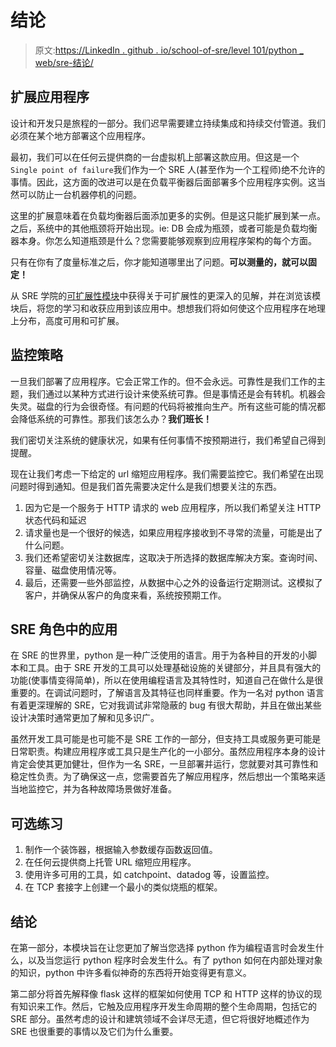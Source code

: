 # 结论

> 原文:[https://LinkedIn . github . io/school-of-sre/level 101/python _ web/sre-结论/](https://linkedin.github.io/school-of-sre/level101/python_web/sre-conclusion/)

## 扩展应用程序

设计和开发只是旅程的一部分。我们迟早需要建立持续集成和持续交付管道。我们必须在某个地方部署这个应用程序。

最初，我们可以在任何云提供商的一台虚拟机上部署这款应用。但这是一个`Single point of failure`我们作为一个 SRE 人(甚至作为一个工程师)绝不允许的事情。因此，这方面的改进可以是在负载平衡器后面部署多个应用程序实例。这当然可以防止一台机器停机的问题。

这里的扩展意味着在负载均衡器后面添加更多的实例。但是这只能扩展到某一点。之后，系统中的其他瓶颈将开始出现。ie: DB 会成为瓶颈，或者可能是负载均衡器本身。你怎么知道瓶颈是什么？您需要能够观察到应用程序架构的每个方面。

只有在你有了度量标准之后，你才能知道哪里出了问题。**可以测量的，就可以固定！**

从 SRE 学院的[可扩展性模块](../../systems_design/scalability/)中获得关于可扩展性的更深入的见解，并在浏览该模块后，将您的学习和收获应用到该应用中。想想我们将如何使这个应用程序在地理上分布，高度可用和可扩展。

## 监控策略

一旦我们部署了应用程序。它会正常工作的。但不会永远。可靠性是我们工作的主题，我们通过以某种方式进行设计来使系统可靠。但是事情还是会有转机。机器会失灵。磁盘的行为会很奇怪。有问题的代码将被推向生产。所有这些可能的情况都会降低系统的可靠性。那我们该怎么办？**我们班长！**

我们密切关注系统的健康状况，如果有任何事情不按预期进行，我们希望自己得到提醒。

现在让我们考虑一下给定的 url 缩短应用程序。我们需要监控它。我们希望在出现问题时得到通知。但是我们首先需要决定什么是我们想要关注的东西。

1.  因为它是一个服务于 HTTP 请求的 web 应用程序，所以我们希望关注 HTTP 状态代码和延迟
2.  请求量也是一个很好的候选，如果应用程序接收到不寻常的流量，可能是出了什么问题。
3.  我们还希望密切关注数据库，这取决于所选择的数据库解决方案。查询时间、容量、磁盘使用情况等。
4.  最后，还需要一些外部监控，从数据中心之外的设备运行定期测试。这模拟了客户，并确保从客户的角度来看，系统按预期工作。

## SRE 角色中的应用

在 SRE 的世界里，python 是一种广泛使用的语言。用于为各种目的开发的小脚本和工具。由于 SRE 开发的工具可以处理基础设施的关键部分，并且具有强大的功能(使事情变得简单)，所以在使用编程语言及其特性时，知道自己在做什么是很重要的。在调试问题时，了解语言及其特征也同样重要。作为一名对 python 语言有着更深理解的 SRE，它对我调试非常隐蔽的 bug 有很大帮助，并且在做出某些设计决策时通常更加了解和见多识广。

虽然开发工具可能是也可能不是 SRE 工作的一部分，但支持工具或服务更可能是日常职责。构建应用程序或工具只是生产化的一小部分。虽然应用程序本身的设计肯定会使其更加健壮，但作为一名 SRE，一旦部署并运行，您就要对其可靠性和稳定性负责。为了确保这一点，您需要首先了解应用程序，然后想出一个策略来适当地监控它，并为各种故障场景做好准备。

## 可选练习

1.  制作一个装饰器，根据输入参数缓存函数返回值。
2.  在任何云提供商上托管 URL 缩短应用程序。
3.  使用许多可用的工具，如 catchpoint、datadog 等，设置监控。
4.  在 TCP 套接字上创建一个最小的类似烧瓶的框架。

## 结论

在第一部分，本模块旨在让您更加了解当您选择 python 作为编程语言时会发生什么，以及当您运行 python 程序时会发生什么。有了 python 如何在内部处理对象的知识，python 中许多看似神奇的东西将开始变得更有意义。

第二部分将首先解释像 flask 这样的框架如何使用 TCP 和 HTTP 这样的协议的现有知识来工作。然后，它触及应用程序开发生命周期的整个生命周期，包括它的 SRE 部分。虽然考虑的设计和建筑领域不会详尽无遗，但它将很好地概述作为 SRE 也很重要的事情以及它们为什么重要。